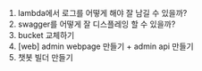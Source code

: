 1. lambda에서 로그를 어떻게 해야 잘 남길 수 있을까?
2. swagger를 어떻게 잘 디스플레잉 할 수 있을까?
3. bucket 교체하기
4. [web] admin webpage 만들기 + admin api 만들기
5. 챗봇 빌더 만들기
